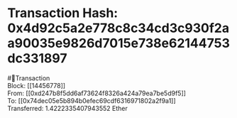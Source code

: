 
Transaction Hash: 0x4d92c5a2e778c8c34cd3c930f2aa90035e9826d7015e738e62144753dc331897
====================================================================================
  
#💸Transaction  
Block: [[14456778]]  
From: [[0xd247b8f5dd6af73624f8326a424a79ea7be5d9f5]]  
To: [[0x74dec05e5b894b0efec69cdf6316971802a2f9a1]]  
Transferred: 1.4222335407943552 Ether
